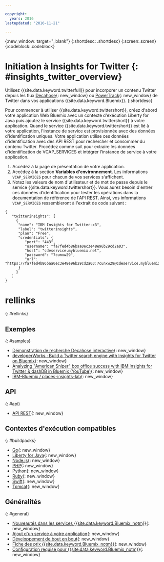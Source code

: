 ```yaml
---

copyright:
  years: 2016
lastupdated: "2016-11-21"

---
```


{:new_window: target="_blank"}
{:shortdesc: .shortdesc}
{:screen:.screen}
{:codeblock:.codeblock}

# Initiation à Insights for Twitter {: #insights_twitter_overview}

Utilisez {{site.data.keyword.twitterfull}} pour incorporer un contenu Twitter depuis les flux [Decahose](http://support.gnip.com/gnip2.0/){: new_window} ou [PowerTrack](http://support.gnip.com/apis/powertrack2.0/){: new_window} de  Twitter dans vos applications {{site.data.keyword.Bluemix}}.
{:shortdesc}

Pour commencer à utiliser {{site.data.keyword.twittershort}}, créez d'abord votre application Web Bluemix avec un contexte d'exécution Liberty for Java puis ajoutez le service {{site.data.keyword.twittershort}} à votre application. Quand le service {{site.data.keyword.twittershort}} est lié à votre application, l'instance de service est provisionnée avec des données d'identification uniques. Votre application utilise ces données d'identification avec des API REST pour rechercher et consommer du contenu Twitter.  Procédez comme suit pour extraire les données d'identification de VCAP_SERVICES et intégrer l'instance de service à votre application.

1. Accédez à la page de présentation de votre application.
2. Accédez à la section **Variables d'environnement**. Les informations `VCAP_SERVICES` pour chacun de vos services s'affichent.
3. Notez les valeurs de nom d'utilisateur et de mot de passe depuis le service {{site.data.keyword.twittershort}}. Vous aurez besoin d'entrer ces données d'identification pour tester les opérations dans la documentation de référence de l'API REST. Ainsi, vos informations `VCAP_SERVICES` ressembleront à l'extrait de code suivant :

```
{  
   "twitterinsights": [    
     {      
      "name": "IBM Insights for Twitter-x3",
      "label": "twitterinsights",
      "plan": "Free",
      "credentials": {
         "port": "443",
         "username": "fa7fed4b86baa0ec3e48e96b29cd2a03",
         "host": "cdeservice.mybluemix.net",
         "password": "7cunxw29",
         "url": "https://fa7fed4b86baa0ec3e48e96b29cd2a03:7cunxw29@cdeservice.mybluemix.net"
      }
     }  
   ]
}
```

# rellinks
{: #rellinks}
## Exemples
{: #samples}
* [Démonstration de recherche Decahose interactive](https://cdetestapp.mybluemix.net/){: new_window}
* [developerWorks : Build a Twitter search engine with Insights for Twitter on Bluemix](http://www.ibm.com/developerworks/cloud/library/cl-twitter-search-insights-bluemix-trs/index.html){: new_window}
* [Analyzing "American Sniper" box office success with IBM Insights for Twitter &  dashDB in Bluemix (YouTube)](https://www.youtube.com/watch?v=Gfk5quglXvI){: new_window}
* [IBM-Bluemix / places-insights-lab](https://github.com/IBM-Bluemix/places-insights-lab){: new_window}

## API
{: #api}
* [API REST](https://cdeservice.{APPDomain}/rest-api/){: new_window}

## Contextes d'exécution compatibles
{: #buildpacks}
* [Go](https://console.{DomainName}/docs/runtimes/go/index.html){: new_window}
* [Liberty for Java](https://console.{DomainName}/docs/runtimes/liberty/index.html){: new_window}
* [Node.js](https://console.{DomainName}/docs/runtimes/nodejs/index.html){: new_window}
* [PHP](https://console.{DomainName}/docs/runtimes/php/index.html){: new_window}
* [Python](https://console.{DomainName}/docs/runtimes/python/index.html){: new_window}
* [Ruby](https://console.{DomainName}/docs/runtimes/ruby/index.html){: new_window}
* [Swift](https://console.{DomainName}/docs/runtimes/swift/index.html){: new_window}
* [Tomcat](https://console.{DomainName}/docs/runtimes/tomcat/index.html){: new_window}

## Généralités
{: #general}
* [Nouveautés dans les services {{site.data.keyword.Bluemix_notm}}](http://www.ng.bluemix.net/docs/whatsnew/index.html#services_category){: new_window}
* [Ajout d'un service à votre application](../reqnsi.html){: new_window}
* [Développement de bout en bout](https://console.{DomainName}/docs/cfapps/ee.html){: new_window}
* [Fiche des prix {{site.data.keyword.Bluemix_notm}}](https://console.{DomainName}/pricing/){: new_window}
* [Configuration requise pour {{site.data.keyword.Bluemix_notm}}](https://developer.ibm.com/bluemix/support/#prereqs){: new_window}

